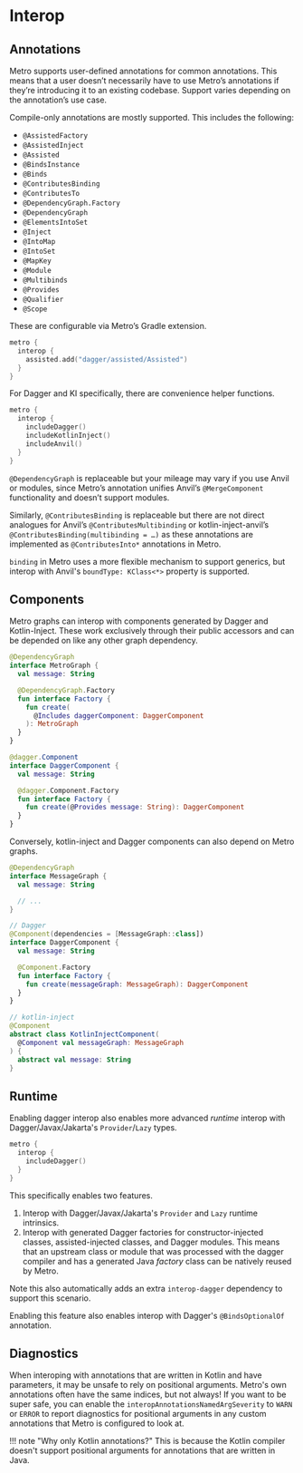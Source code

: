 # Interop

## Annotations

Metro supports user-defined annotations for common annotations. This means that a user doesn’t necessarily have to use Metro’s annotations if they’re introducing it to an existing codebase. Support varies depending on the annotation’s use case.

Compile-only annotations are mostly supported. This includes the following:

* `@AssistedFactory`
* `@AssistedInject`
* `@Assisted`
* `@BindsInstance`
* `@Binds`
* `@ContributesBinding`
* `@ContributesTo`
* `@DependencyGraph.Factory`
* `@DependencyGraph`
* `@ElementsIntoSet`
* `@Inject`
* `@IntoMap`
* `@IntoSet`
* `@MapKey`
* `@Module`
* `@Multibinds`
* `@Provides`
* `@Qualifier`
* `@Scope`

These are configurable via Metro’s Gradle extension.

```kotlin
metro {
  interop {
    assisted.add("dagger/assisted/Assisted")
  }
}
```

For Dagger and KI specifically, there are convenience helper functions.

```kotlin
metro {
  interop {
    includeDagger()
    includeKotlinInject()
    includeAnvil()
  }
}
```

`@DependencyGraph` is replaceable but your mileage may vary if you use Anvil or modules, since Metro’s annotation unifies Anvil’s `@MergeComponent` functionality and doesn’t support modules.

Similarly, `@ContributesBinding` is replaceable but there are not direct analogues for Anvil’s `@ContributesMultibinding` or kotlin-inject-anvil’s `@ContributesBinding(multibinding = …)` as these annotations are implemented as `@ContributesInto*` annotations in Metro.

`binding` in Metro uses a more flexible mechanism to support generics, but interop with Anvil's `boundType: KClass<*>` property is supported.

## Components

Metro graphs can interop with components generated by Dagger and Kotlin-Inject. These work exclusively through their public accessors and can be depended on like any other graph dependency.

```kotlin
@DependencyGraph
interface MetroGraph {
  val message: String

  @DependencyGraph.Factory
  fun interface Factory {
    fun create(
      @Includes daggerComponent: DaggerComponent
    ): MetroGraph
  }
}

@dagger.Component
interface DaggerComponent {
  val message: String

  @dagger.Component.Factory
  fun interface Factory {
    fun create(@Provides message: String): DaggerComponent
  }
}
```

Conversely, kotlin-inject and Dagger components can also depend on Metro graphs.

```kotlin
@DependencyGraph
interface MessageGraph {
  val message: String

  // ...
}

// Dagger
@Component(dependencies = [MessageGraph::class])
interface DaggerComponent {
  val message: String

  @Component.Factory
  fun interface Factory {
    fun create(messageGraph: MessageGraph): DaggerComponent
  }
}

// kotlin-inject
@Component
abstract class KotlinInjectComponent(
  @Component val messageGraph: MessageGraph
) {
  abstract val message: String
}
```

## Runtime

Enabling dagger interop also enables more advanced _runtime_ interop with Dagger/Javax/Jakarta's `Provider`/`Lazy` types.

```kotlin
metro {
  interop {
    includeDagger()
  }
}
```

This specifically enables two features.

1. Interop with Dagger/Javax/Jakarta's `Provider` and `Lazy` runtime intrinsics.
2. Interop with generated Dagger factories for constructor-injected classes, assisted-injected classes, and Dagger modules. This means that an upstream class or module that was processed with the dagger compiler and has a generated Java _factory_ class can be natively reused by Metro.

Note this also automatically adds an extra `interop-dagger` dependency to support this scenario.

Enabling this feature also enables interop with Dagger's `@BindsOptionalOf` annotation.

## Diagnostics

When interoping with annotations that are written in Kotlin and have parameters, it may be unsafe to rely on positional arguments. Metro's own annotations often have the same indices, but not always! If you want to be super safe, you can enable the `interopAnnotationsNamedArgSeverity` to `WARN` or `ERROR` to report diagnostics for positional arguments in any custom annotations that Metro is configured to look at.

!!! note "Why only Kotlin annotations?"
    This is because the Kotlin compiler doesn't support positional arguments for annotations that are written in Java.